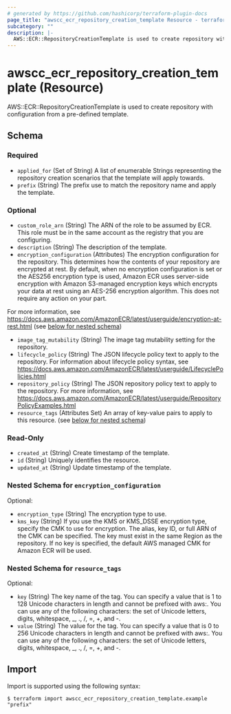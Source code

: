 ```yaml
---
# generated by https://github.com/hashicorp/terraform-plugin-docs
page_title: "awscc_ecr_repository_creation_template Resource - terraform-provider-awscc"
subcategory: ""
description: |-
  AWS::ECR::RepositoryCreationTemplate is used to create repository with configuration from a pre-defined template.
---
```


# awscc_ecr_repository_creation_template (Resource)

AWS::ECR::RepositoryCreationTemplate is used to create repository with configuration from a pre-defined template.



<!-- schema generated by tfplugindocs -->
## Schema

### Required

- `applied_for` (Set of String) A list of enumerable Strings representing the repository creation scenarios that the template will apply towards.
- `prefix` (String) The prefix use to match the repository name and apply the template.

### Optional

- `custom_role_arn` (String) The ARN of the role to be assumed by ECR. This role must be in the same account as the registry that you are configuring.
- `description` (String) The description of the template.
- `encryption_configuration` (Attributes) The encryption configuration for the repository. This determines how the contents of your repository are encrypted at rest. By default, when no encryption configuration is set or the AES256 encryption type is used, Amazon ECR uses server-side encryption with Amazon S3-managed encryption keys which encrypts your data at rest using an AES-256 encryption algorithm. This does not require any action on your part.

For more information, see https://docs.aws.amazon.com/AmazonECR/latest/userguide/encryption-at-rest.html (see [below for nested schema](#nestedatt--encryption_configuration))
- `image_tag_mutability` (String) The image tag mutability setting for the repository.
- `lifecycle_policy` (String) The JSON lifecycle policy text to apply to the repository. For information about lifecycle policy syntax, see https://docs.aws.amazon.com/AmazonECR/latest/userguide/LifecyclePolicies.html
- `repository_policy` (String) The JSON repository policy text to apply to the repository. For more information, see https://docs.aws.amazon.com/AmazonECR/latest/userguide/RepositoryPolicyExamples.html
- `resource_tags` (Attributes Set) An array of key-value pairs to apply to this resource. (see [below for nested schema](#nestedatt--resource_tags))

### Read-Only

- `created_at` (String) Create timestamp of the template.
- `id` (String) Uniquely identifies the resource.
- `updated_at` (String) Update timestamp of the template.

<a id="nestedatt--encryption_configuration"></a>
### Nested Schema for `encryption_configuration`

Optional:

- `encryption_type` (String) The encryption type to use.
- `kms_key` (String) If you use the KMS or KMS_DSSE encryption type, specify the CMK to use for encryption. The alias, key ID, or full ARN of the CMK can be specified. The key must exist in the same Region as the repository. If no key is specified, the default AWS managed CMK for Amazon ECR will be used.


<a id="nestedatt--resource_tags"></a>
### Nested Schema for `resource_tags`

Optional:

- `key` (String) The key name of the tag. You can specify a value that is 1 to 128 Unicode characters in length and cannot be prefixed with aws:. You can use any of the following characters: the set of Unicode letters, digits, whitespace, _, ., /, =, +, and -.
- `value` (String) The value for the tag. You can specify a value that is 0 to 256 Unicode characters in length and cannot be prefixed with aws:. You can use any of the following characters: the set of Unicode letters, digits, whitespace, _, ., /, =, +, and -.

## Import

Import is supported using the following syntax:

```shell
$ terraform import awscc_ecr_repository_creation_template.example "prefix"
```
